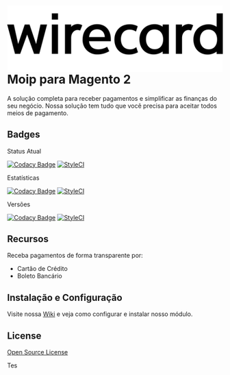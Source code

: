 <img src="view/adminhtml/web/images/logo.svg" align="right" />

# Moip para Magento 2

A solução completa para receber pagamentos e simplificar as finanças do seu negócio. Nossa solução tem tudo que você precisa para aceitar todos meios de pagamento.

## Badges
Status Atual

[![Codacy Badge](https://api.codacy.com/project/badge/Grade/b7e3de5c39e546ce82f94d53be2f1277)](https://app.codacy.com/gh/elisei/dev-moip?utm_source=github.com&utm_medium=referral&utm_content=elisei/dev-moip&utm_campaign=Badge_Grade)
[![StyleCI](https://github.styleci.io/repos/314324670/shield?branch=main)](https://github.styleci.io/repos/314324670?branch=main)

Estatísticas

[![Codacy Badge](https://api.codacy.com/project/badge/Grade/b7e3de5c39e546ce82f94d53be2f1277)](https://app.codacy.com/gh/elisei/dev-moip?utm_source=github.com&utm_medium=referral&utm_content=elisei/dev-moip&utm_campaign=Badge_Grade)
[![StyleCI](https://github.styleci.io/repos/314324670/shield?branch=main)](https://github.styleci.io/repos/314324670?branch=main)

Versões

[![Codacy Badge](https://api.codacy.com/project/badge/Grade/b7e3de5c39e546ce82f94d53be2f1277)](https://app.codacy.com/gh/elisei/dev-moip?utm_source=github.com&utm_medium=referral&utm_content=elisei/dev-moip&utm_campaign=Badge_Grade)
[![StyleCI](https://github.styleci.io/repos/314324670/shield?branch=main)](https://github.styleci.io/repos/314324670?branch=main)

## Recursos

Receba pagamentos de forma transparente por:
*   Cartão de Crédito
*   Boleto Bancário

## Instalação e Configuração

Visite nossa [Wiki][wiki] e veja como configurar e instalar nosso módulo.

## License

[Open Source License](LICENSE.txt)

Tes

   [wiki]: <https://github.com/moip/magento2/wiki>
